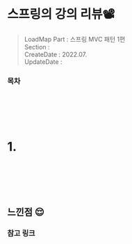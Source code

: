 
# 스프링의 강의 리뷰📽
> LoadMap Part : 스프링 MVC 패턴 1편   
> Section :   
> CreateDate : 2022.07.  
> UpdateDate :

### 목차

<br></br>
<br></br>

# 1.


<br></br>
<br></br>

## 느낀점 😌

### 참고 링크

